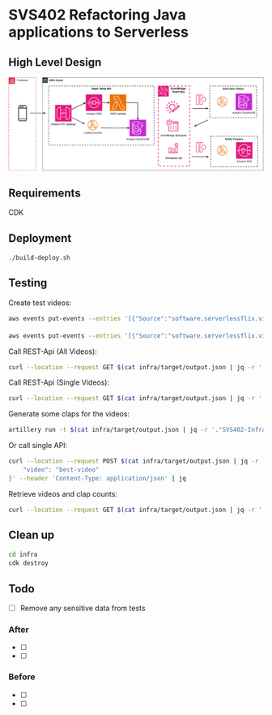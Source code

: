 # SVS402 Refactoring Java applications to Serverless

## High Level Design

![High level design](docs/svs402-hld.png)

## Requirements

CDK

## Deployment

```bash
./build-deploy.sh
```

## Testing

Create test videos:

```bash
aws events put-events --entries '[{"Source":"software.serverlessflix.video", "EventBusName":"videos", "DetailType":"new-video","Detail":"{\"id\": \"best-video\",\"channel\" :\"This channel\",\"title\" :\"This is not the best video in the world\",\"author\": {\"username\" : \"Max\", \"email\" : \"something123454@amazon.de\"}, \"playbackUrl\": \"/best-video-12343\", \"createdAt\": \"2023-10-16\"}"}]'

aws events put-events --entries '[{"Source":"software.serverlessflix.video", "EventBusName":"videos", "DetailType":"new-video","Detail":"{\"id\": \"svs402-recording\",\"channel\" :\"My channel\",\"title\" :\"SVS 402 Recording\",\"author\": {\"username\" : \"Mark\", \"email\" : \"something123454@amazon.de\"}, \"playbackUrl\": \"/svs-red-14543\", \"createdAt\": \"2023-10-16\"}"}]'

```

Call REST-Api (All Videos):

```bash
curl --location --request GET $(cat infra/target/output.json | jq -r '."SVS402-InfraStack".ApiEndpointSpring')'/videos' | jq
```

Call REST-Api (Single Videos):

```bash
curl --location --request GET $(cat infra/target/output.json | jq -r '."SVS402-InfraStack".ApiEndpointSpring')'/videos/svs402-recording' | jq
```

Generate some claps for the videos: 

```bash
artillery run -t $(cat infra/target/output.json | jq -r '."SVS402-InfraStack".ApiEndpointSpring') -v '{ "url": "/claps" , "videoId" : ["best-video", "svs402-recording"]}' infra/loadtest.yaml
```
Or call single API:

```bash
curl --location --request POST $(cat infra/target/output.json | jq -r '."SVS402-InfraStack".ApiEndpointSpring')'/claps' --data-raw '{
    "video": "best-video"
}' --header 'Content-Type: application/json' | jq
```

Retrieve videos and clap counts:

```bash
curl --location --request GET $(cat infra/target/output.json | jq -r '."SVS402-InfraStack".ApiEndpointSpring')'/videos' | jq
```


## Clean up

```bash
cd infra
cdk destroy
```


## Todo 

- [ ] Remove any sensitive data from tests

### After

- [ ]
- [ ]

### Before

- [ ]
- [ ]